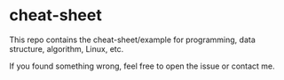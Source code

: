 # cheat-sheet

This repo contains the cheat-sheet/example for programming, data structure, algorithm, Linux, etc.

If you found something wrong, feel free to open the issue or contact me.
